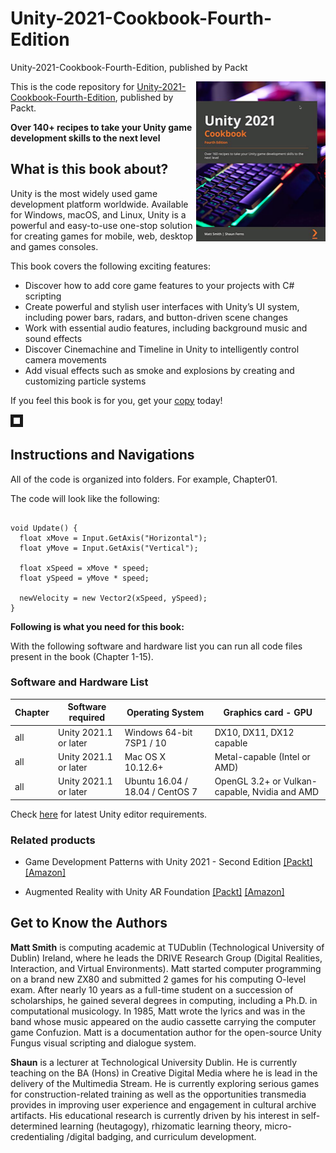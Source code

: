 # Unity-2021-Cookbook-Fourth-Edition
 Unity-2021-Cookbook-Fourth-Edition, published by Packt

<a href="https://www.packtpub.com/product/unity-2021-cookbook-fourth-edition/9781839217616"><img src="/images/cover2021.png" alt="Unity 2021 Cookbook" height="256px" align="right"></a>

This is the code repository for [Unity-2021-Cookbook-Fourth-Edition](https://www.packtpub.com/product/unity-2021-cookbook-fourth-edition/9781839217616), published by Packt.

**Over 140+ recipes to take your Unity game development skills to the next level**

## What is this book about?
Unity is the most widely used game development platform worldwide. Available for Windows, macOS, and Linux, Unity is a powerful and easy-to-use one-stop solution for creating games for mobile, web, desktop and games consoles.

This book covers the following exciting features: 
* Discover how to add core game features to your projects with C# scripting
* Create powerful and stylish user interfaces with Unity’s UI system, including power bars, radars, and button-driven scene changes
* Work with essential audio features, including background music and sound effects
* Discover Cinemachine and Timeline in Unity to intelligently control camera movements
* Add visual effects such as smoke and explosions by creating and customizing particle systems

If you feel this book is for you, get your [copy](https://www.amazon.com/dp/1839217618) today!

<a href="https://www.packtpub.com/?utm_source=github&utm_medium=banner&utm_campaign=GitHubBanner"><img src="https://raw.githubusercontent.com/PacktPublishing/GitHub/master/GitHub.png" 
alt="https://www.packtpub.com/" border="5" /></a>


## Instructions and Navigations
All of the code is organized into folders. For example, Chapter01.

The code will look like the following:
```

void Update() {
  float xMove = Input.GetAxis("Horizontal");
  float yMove = Input.GetAxis("Vertical");

  float xSpeed = xMove * speed;
  float ySpeed = yMove * speed;

  newVelocity = new Vector2(xSpeed, ySpeed);
}

```

**Following is what you need for this book:**

With the following software and hardware list you can run all code files present in the book (Chapter 1-15).

### Software and Hardware List

| Chapter  | Software required         | Operating System               | Graphics card - GPU                            |
| -------- | --------------------------| -------------------------------| -----------------------------------------------|
| all      | Unity 2021.1 or later     | Windows 64-bit 7SP1 / 10       | DX10, DX11, DX12 capable                       |
| all      | Unity 2021.1 or later     | Mac OS X 10.12.6+              | Metal-capable (Intel or AMD)                   |
| all      | Unity 2021.1 or later     | Ubuntu 16.04 / 18.04 / CentOS 7| OpenGL 3.2+ or Vulkan-capable, Nvidia and AMD  |

Check [here](https://docs.unity3d.com/Manual/system-requirements.html#editor) for latest Unity editor requirements.

### Related products <Other books you may enjoy>
* Game Development Patterns with Unity 2021 - Second Edition [[Packt]](https://www.packtpub.com/product/game-development-patterns-with-unity-2021-second-edition/9781800200814) [[Amazon]](https://www.amazon.com/dp/1800200811)

* Augmented Reality with Unity AR Foundation [[Packt]](https://www.packtpub.com/product/augmented-reality-with-unity-ar-foundation/9781838982591) [[Amazon]](https://www.amazon.com/dp/1838982590)

## Get to Know the Authors
**Matt Smith** is computing academic at TUDublin (Technological University of Dublin) Ireland, where he leads the DRIVE Research Group (Digital Realities, Interaction, and Virtual Environments). Matt started computer programming on a brand new ZX80 and submitted 2 games for his computing O-level exam. After nearly 10 years as a full-time student on a succession of scholarships, he gained several degrees in computing, including a Ph.D. in computational musicology. In 1985, Matt wrote the lyrics and was in the band whose music appeared on the audio cassette carrying the computer game Confuzion. Matt is a documentation author for the open-source Unity Fungus visual scripting and dialogue system.

**Shaun** is a lecturer at Technological University Dublin. He is currently teaching on the BA (Hons) in Creative Digital Media where he is lead in the delivery of the Multimedia Stream. He is currently exploring serious games for construction-related training as well as the opportunities transmedia provides in improving user experience and engagement in cultural archive artifacts. His educational research is currently driven by his interest in self-determined learning (heutagogy), rhizomatic learning theory, micro-credentialing /digital badging, and curriculum development.
